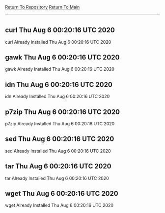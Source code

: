 [Return To Repository](https://github.com/deathbybandaid/piholeparser/)
[Return To Main](https://github.com/deathbybandaid/piholeparser/blob/master/RecentRunLogs/Mainlog.md)
____________________________________
# 
## curl Thu Aug  6 00:20:16 UTC 2020
curl Already Installed Thu Aug  6 00:20:16 UTC 2020
## gawk Thu Aug  6 00:20:16 UTC 2020
gawk Already Installed Thu Aug  6 00:20:16 UTC 2020
## idn Thu Aug  6 00:20:16 UTC 2020
idn Already Installed Thu Aug  6 00:20:16 UTC 2020
## p7zip Thu Aug  6 00:20:16 UTC 2020
p7zip Already Installed Thu Aug  6 00:20:16 UTC 2020
## sed Thu Aug  6 00:20:16 UTC 2020
sed Already Installed Thu Aug  6 00:20:16 UTC 2020
## tar Thu Aug  6 00:20:16 UTC 2020
tar Already Installed Thu Aug  6 00:20:16 UTC 2020
## wget Thu Aug  6 00:20:16 UTC 2020
wget Already Installed Thu Aug  6 00:20:16 UTC 2020

